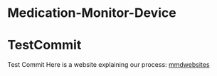# Medication-Monitor-Device
# TestCommit
Test Commit
Here is a website explaining our process: [mmdwebsites][mmdwebsite]



[mmdwebsite]: [https://sites.google.com/view/mmd-website/home]
